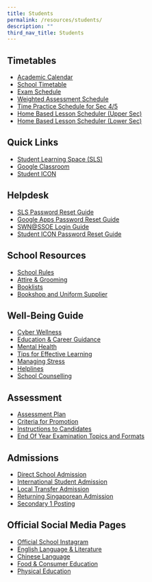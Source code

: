 ```yaml
---
title: Students
permalink: /resources/students/
description: ""
third_nav_title: Students
---
```

Timetables
----------

*   [Academic Calendar](https://calendar.google.com/calendar/u/0/embed?src=c_k7p87vuspth3eedj4n2mair55g@group.calendar.google.com&ctz=Asia/Singapore)
*   [School Timetable](https://xinminsec-moe-edu-sg-admin.cwp.sg/resources/students/timetables/school-timetable)
* [Exam Schedule](/files/Timetable/EOY_Timetable_2022_sch%20website_28Sept.pdf)
*   [Weighted Assessment Schedule](https://docs.google.com/spreadsheets/d/1GviWZeYlra1BgRd3xR9lwSSFl-U_ycNAI1TrhZOIo74/edit#gid=1621271360)
*   [Time Practice Schedule for Sec 4/5](https://docs.google.com/spreadsheets/d/1bYfUWNGab7SeWXZa0l1FBCTfK-ERZr5k/edit#gid=416475905)
*   [Home Based Lesson Scheduler (Upper Sec)](https://docs.google.com/spreadsheets/d/1otGNdz0FLwlkbmGQb5z_grRbhmcmvLYn2oRUR9mq6v0/edit?usp=sharing)
*   [Home Based Lesson Scheduler (Lower Sec)](https://docs.google.com/spreadsheets/d/1lLdV4qV_lZjdWneyC5zqpun8tbOwQ7q5E_xNih3_q44/edit#gid=589159178)

Quick Links
-----------

*   [Student Learning Space (SLS)](https://vle.learning.moe.edu.sg/login)
*   [Google Classroom](https://classroom.google.com/)
*   [Student ICON](https://workspace.google.com/dashboard)

Helpdesk
--------

*   [SLS Password Reset Guide](/resources/students/helpdesk/sls-password-reset-guide)
*   [Google Apps Password Reset Guide](/resources/students/helpdesk/google-apps-password-reset-guide)
*   [SWN@SSOE Login Guide](/resources/students/helpdesk/swn-at-ssoe-login-guide)
*   [Student ICON Password Reset Guide](https://tinyurl.com/pwrform-xmss)

School Resources
----------------

*   [School Rules](/resources/students/school-resources/school-rules)
*   [Attire & Grooming](/resources/students/school-resources/attire-n-grooming)
*   [Booklists](/resources/students/school-resources/bookshop-and-uniform-supplier)
*   [Bookshop and Uniform Supplier](/resources/students/school-resources/bookshop-and-uniform-supplier)

Well-Being Guide
----------------

*   [Cyber Wellness](https://drive.google.com/file/d/11uxMXxLACqCiZ1BCL5gUBjq-laxrYbR6/view)
*   [Education & Career Guidance](/files/Xinmin%202021%20CAA120421.pdf)
*   [Mental Health](/resources/students/well-being-guide/mental-health/101-ways-to-cope-with-stress/)
*   [Tips for Effective Learning](/resources/students/well-being-guide/tips-for-effective-learning/)
*   [Managing Stress](/files/Ways%20to%20cope%20with%20stress.pdf)
*   [Helplines](/resources/students/well-being-guide/mental-health/helplines/)  
*   [School Counselling](/resources/students/well-being-guide/school-counselling/)

Assessment
----------

*   [Assessment Plan](/resources/students/assessment/assessment-plan-2021/)
*   [Criteria for Promotion](/resources/students/assessment/criteria-for-promotion/)
*   [Instructions to Candidates](/resources/students/assessment/instructions-to-candidates/)
*   [End Of Year Examination Topics and Formats](/resources/students/assessment/end-of-year-examination-topics-and-formats/)

Admissions
----------

*   [Direct School Admission](/resources/students/admissions/direct-school-admission)
*   [International Student Admission](/resources/students/admissions/international-student-admission)
*   [Local Transfer Admission](/resources/students/admissions/local-transfer-admission)
*   [Returning Singaporean Admission](/resources/students/admissions/returning-singaporean-admission)
*   [Secondary 1 Posting](/resources/students/admissions/secondary-1-posting)

Official Social Media Pages
---------------------------

*   [Official School Instagram](https://www.instagram.com/xinminss/?hl=en)
*   [English Language & Literature](https://www.instagram.com/xmsenglish/)
*   [Chinese Language](https://www.instagram.com/xms_cl/)
*   [Food & Consumer Education](https://www.instagram.com/xmsnutritionandfoodscience/)
*   [Physical Education](https://www.instagram.com/xms_pe/?hl=en)